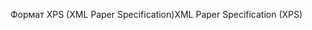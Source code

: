 <span data-ttu-id="1f590-101">Формат XPS (XML Paper Specification)</span><span class="sxs-lookup"><span data-stu-id="1f590-101">XML Paper Specification (XPS)</span></span>